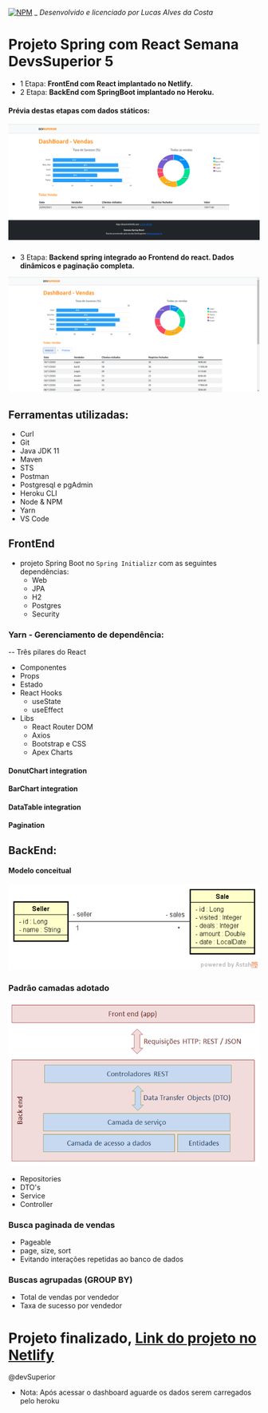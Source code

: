  [![NPM](https://img.shields.io/npm/l/react)](https://github.com/LucasAlvesDaCosta/Projeto-SemanaDevsSuperior5/blob/main/LICENSE) _ *Desenvolvido e licenciado por Lucas Alves da Costa*
 
# Projeto Spring com React Semana DevsSuperior 5
* 1 Etapa: **FrontEnd com React implantado no Netlify.**
* 2 Etapa: **BackEnd com SpringBoot implantado no Heroku.**
#### Prévia destas etapas com dados státicos:
![This is an image](https://github.com/LucasAlvesDaCosta/imagens/blob/main/telaVendas.png)

### 
* 3 Etapa: **Backend spring integrado ao Frontend do react. Dados dinâmicos e paginação completa.**

![This is an image](https://github.com/LucasAlvesDaCosta/imagens/blob/main/TelaBack%2BFront.png)

## Ferramentas utilizadas:

- Curl
- Git
- Java JDK 11
- Maven
- STS
- Postman
- Postgresql e pgAdmin
- Heroku CLI
- Node & NPM
- Yarn
- VS Code
##
## FrontEnd
- projeto Spring Boot no `Spring Initializr` com as seguintes dependências:
  - Web
  - JPA
  - H2
  - Postgres
  - Security
  
 ###  Yarn - Gerenciamento de dependência:
 
 -- Três pilares do React
  - Componentes
  - Props
  - Estado
- React Hooks
  - useState
  - useEffect
- Libs
  - React Router DOM
  - Axios
  - Bootstrap e CSS
   -  Apex Charts
   
 #### DonutChart integration
 #### BarChart integration
 #### DataTable integration
 #### Pagination
 
##
## BackEnd:

#### Modelo conceitual
![Image](https://github.com/LucasAlvesDaCosta/imagens/blob/main/sds3-mc.png "Modelo conceitual")

### Padrão camadas adotado
![Image](https://github.com/LucasAlvesDaCosta/imagens/blob/main/camadas.png "Padrão camadas")

- Repositories
- DTO's
- Service
- Controller

### Busca paginada de vendas

- Pageable
- page, size, sort
- Evitando interações repetidas ao banco de dados

### Buscas agrupadas (GROUP BY)

- Total de vendas por vendedor
- Taxa de sucesso por vendedor

# Projeto finalizado, [Link do projeto no Netlify](https://dsvendas-lucas-alves.netlify.app/)
@devSuperior
- Nota: Após acessar o dashboard aguarde os dados serem carregados pelo heroku
